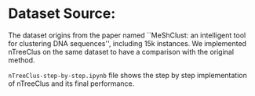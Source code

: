 # Dataset Source:

The dataset origins from the paper named ``MeShClust: an intelligent tool for clustering DNA sequences'', including 15k instances. We implemented nTreeClus on the same dataset to have a comparison with the original method.

`nTreeClus-step-by-step.ipynb` file shows the step by step implementation of nTreeClus and its final performance.
